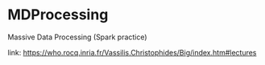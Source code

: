 # MDProcessing
Massive Data Processing (Spark practice)

link: https://who.rocq.inria.fr/Vassilis.Christophides/Big/index.htm#lectures
